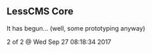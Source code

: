 LessCMS Core
------------

It has begun... (well, some prototyping anyway)


2 of 2 @ Wed Sep 27 08:18:34 2017
